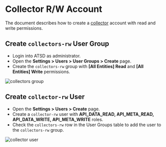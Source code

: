 # Collector R/W Account

The document describes how to create a [collector](collector-account.md) account with read and write permissions.

## Create `collectors-rw` User Group

* Login into ATSD as administrator.
* Open the **Settings > Users > User Groups > Create** page.
* Create the `collectors-rw` group with **[All Entities] Read** and **[All Entities] Write** permissions.

![collectors group](./images/collectors-rw-permissions.png)

## Create `collector-rw` User

* Open the **Settings > Users > Create** page.
* Create a `collector-rw` user with **API_DATA_READ, API_META_READ, API_DATA_WRITE, API_META_WRITE** roles.
* Check the `collectors-rw` row in the User Groups table to add the user to the `collectors-rw` group.

![collector user](./images/collector-rw-roles.png)
